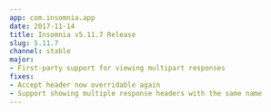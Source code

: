 ```yaml
---
app: com.insomnia.app
date: 2017-11-14
title: Insomnia v5.11.7 Release
slug: 5.11.7
channel: stable
major:
- First-party support for viewing multipart responses
fixes:
- Accept header now overridable again
- Support showing multiple response headers with the same name
---
```



